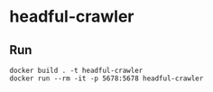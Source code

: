 # headful-crawler

## Run

```
docker build . -t headful-crawler
docker run --rm -it -p 5678:5678 headful-crawler
```
